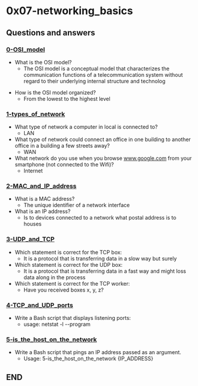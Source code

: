 # 0x07-networking_basics

## Questions and answers

### [0-OSI_model](0-OSI_model)
+ What is the OSI model?
	+ The OSI model is a conceptual model that characterizes the communication functions of a telecommunication system without regard to their underlying internal structure and technolog
* How is the OSI model organized?
	+ From the lowest to the highest level
### [1-types_of_network](1-types_of_network)
+ What type of network a computer in local is connected to?
	+ LAN
+ What type of network could connect an office in one building to another office in a building a few streets away?
	+ WAN
+ What network do you use when you browse www.google.com from your smartphone (not connected to the Wifi)?
	+ Internet
### [2-MAC_and_IP_address](2-MAC_and_IP_address)
+ What is a MAC address?
	+ The unique identifier of a network interface
+ What is an IP address?
	+ Is to devices connected to a network what postal address is to houses
### [3-UDP_and_TCP](3-UDP_and_TCP)
+ Which statement is correct for the TCP box:
	+ It is a protocol that is transferring data in a slow way but surely
+ Which statement is correct for the UDP box:
	+ It is a protocol that is transferring data in a fast way and might loss data along in the process
+ Which statement is correct for the TCP worker:
	+ Have you received boxes x, y, z?
### [4-TCP_and_UDP_ports](4-TCP_and_UDP_ports)
+ Write a Bash script that displays listening ports:
	+ usage: netstat -l --program
### [5-is_the_host_on_the_network](5-is_the_host_on_the_network)
+ Write a Bash script that pings an IP address passed as an argument.
	+ Usage: 5-is_the_host_on_the_network {IP_ADDRESS}

## END
